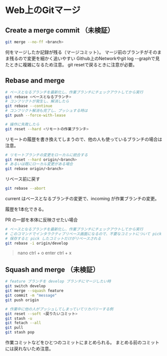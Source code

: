 # Web上のGitマージ

## Create a merge commit （未検証）

```sh
git merge --no-ff <branch>
```

何をマージしたか記録が残る（マージコミット）。
マージ前のブランチがそのまま残るので変更を細かく追いやすい
Github上のNetworkやgit log --graphで見たときに複雑になるため注意。
git resetで戻るときに注意が必要。

## Rebase and merge

```sh
# ベースとなるブランチを最新化し、作業ブランチにチェックアウトしてから実行
git rebase <ベースとなるブランチ>
# コンフリクトが発生し、解消したら
git rebase --continue
# コンフリクト解消も完了し、プッシュする時は
git push --force-with-lease
```

```sh
# 操作に失敗したら
git reset --hard <リモートの作業ブランチ>
```

リモートの履歴を書き換えてしまうので、他の人も使っているブランチの場合は注意。

```sh
# リモートブランチの変更をローカルに統合する
git reset --hard origin/<branch>
# あるいは既にローカル変更がある場合
git rebase origin/<branch>
```

リベース前に戻す

```sh
git rebase --abort
```

current はベースとなるブランチの変更で、incoming が作業ブランチの変更。

履歴を1本化できる。

PR の一部を本体に反映させたい場合

```sh
# ベースとなるブランチを最新化し、作業ブランチにチェックアウトしてから実行
# このコマンドでインタラクティブリベース画面になるので、不要なコミットについて pick を drop に変えるか削除する。
# 保存すると pick したコミットだけがリベースされる
git rebase -i origin/develop
```

> nano ctrl + o enter ctrl + x

## Squash and merge （未検証）

```sh
# feature ブランチを develop ブランチにマージしたい時
git switch develop
git merge --squash feature
git commit -m "message"
git push origin
```

```sh
# 作業中に他の人がプッシュしてしまっていてリカバリーする例
git reset --soft <戻りたいコミット>
git stash -u
git fetach --all
git pull
git stash pop
```

作業コミットなどをひとつのコミットにまとめられる。
まとめる前のコミットには戻れないため注意。
